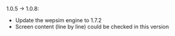 
1.0.5 -> 1.0.8:
* Update the wepsim engine to 1.7.2
* Screen content (line by line) could be checked in this version


